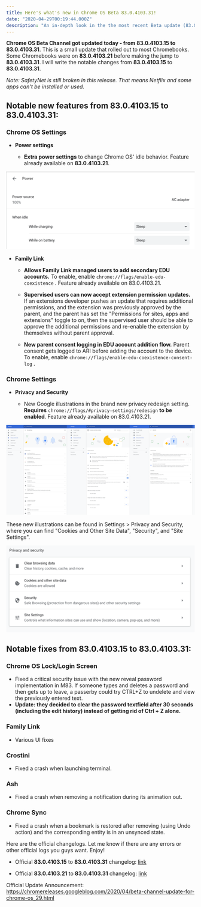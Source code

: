 ```yaml
---
title: Here's what's new in Chrome OS Beta 83.0.4103.31!
date: "2020-04-29T00:19:44.000Z"
description: "An in-depth look in the the most recent Beta update (83.0.4103.31)"
---
```



**Chrome OS Beta Channel got updated today - from 83.0.4103.15 to 83.0.4103.31**. This is a small update that rolled out to most Chromebooks. Some Chromebooks were on **83.0.4103.21** before making the jump to **83.0.4103.31**. I will write the notable changes from **83.0.4103.15** to **83.0.4103.31**.

_Note: SafetyNet is still broken in this release. That means Netflix and some apps can't be installed or used._

## Notable new features from 83.0.4103.15 to 83.0.4103.31:

### Chrome OS Settings

* **Power settings**

  + **Extra power settings** to change Chrome OS' idle behavior. Feature already available on **83.0.4103.21**.

![separate sections for idle/power](./extra-idle-power-settings.png "Extra power settings")

* **Family Link**

  + **Allows Family Link managed users to add secondary EDU accounts.** To enable, enable `chrome://flags/enable-edu-coexistence` . Feature already available on 83.0.4103.21.

  + **Supervised users can now accept extension permission updates.** If an extensions developer pushes an update that requires additional permissions, and the extension was previously approved by the parent, and the parent has set the "Permissions for sites, apps and extensions" toggle to on, then the supervised user should be able to approve the additional permissions and re-enable the extension by themselves without parent approval.

  + **New parent consent logging in EDU account addition flow.** Parent consent gets logged to ARI before adding the account to the device. To enable, enable `chrome://flags/enable-edu-coexistence-consent-log` .

### Chrome Settings

* **Privacy and Security**

  + New Google illustrations in the brand new privacy redesign setting. **Requires** `chrome://flags/#privacy-settings/redesign` **to be enabled**. Feature already available on 83.0.4103.21.

!["Image of the Permissions, Cookies, and Security pages"](./permissions-cookie-security-new-drawings.png "Image of the Permissions, Cookies, and Security pages")

These new illustrations can be found in Settings > Privacy and Security, where you can find "Cookies and Other Site Data", "Security", and "Site Settings".

!["The Privacy and Security tab"](./privacy-and-security-tab.png "the Privacy and Security tab")

## Notable fixes from 83.0.4103.15 to 83.0.4103.31:

### Chrome OS Lock/Login Screen

+ Fixed a critical security issue with the new reveal password implementation in M83. If someone types and deletes a password and then gets up to leave, a passerby could try CTRL+Z to undelete and view the previously entered text. 
+ **Update: they decided to clear the password textfield after 30 seconds (including the edit history) instead of getting rid of Ctrl + Z alone.**

### Family Link

+ Various UI fixes

### Crostini

+ Fixed a crash when launching terminal.

### Ash

+ Fixed a crash when removing a notification during its animation out.

### Chrome Sync

+ Fixed a crash when a bookmark is restored after removing (using Undo action) and the corresponding entity is in an unsynced state.

Here are the official changelogs. Let me know if there are any errors or other official logs you guys want. Enjoy!

+ Official **83.0.4103.15** to **83.0.4103.31** changelog: [link](https://chromium.googlesource.com/chromium/src/+log/83.0.4103.15..83.0.4103.31?n=100000)

+ Official **83.0.4103.21** to **83.0.4103.31** changelog: [link](https://chromium.googlesource.com/chromium/src/+log/83.0.4103.21..83.0.4103.31?n=100000)

Official Update Announcement:
https://chromereleases.googleblog.com/2020/04/beta-channel-update-for-chrome-os_29.html

